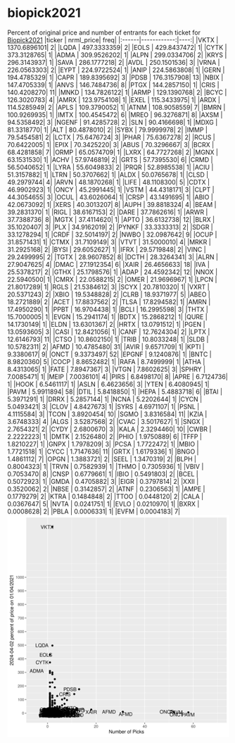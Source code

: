 # biopick2021
Percent of original price and number of entrants for each ticket for [Biopick2021](https://twitter.com/hashtag/Biopick2021)
|ticker |   nrml_price| freq|
|:------|------------:|----:|
|VKTX   | 1370.6896101|    2|
|LQDA   |  497.3333359|    2|
|EOLS   |  429.8437472|    1|
|CYTK   |  373.3128765|    1|
|ADMA   |  309.9526202|    1|
|ALPN   |  299.0334706|    2|
|KRYS   |  296.3143937|    1|
|SAVA   |  286.1777218|    2|
|AVDL   |  250.1501536|    3|
|VRNA   |  226.0563303|    2|
|EYPT   |  224.9722524|    1|
|ANIP   |  224.5863808|    1|
|GERN   |  194.4785329|    1|
|CAPR   |  189.8395692|    3|
|PDSB   |  176.3157908|   13|
|NBIX   |  147.4705339|    1|
|ANVS   |  146.7484736|    8|
|PTGX   |  144.2857150|    1|
|CRIS   |  140.4208270|   11|
|MNKD   |  134.7826122|    1|
|ARMP   |  129.1390768|    2|
|BCYC   |  126.3020783|    4|
|AMRX   |  123.9754108|    1|
|EXEL   |  115.3433975|    1|
|ARDX   |  114.5285949|    2|
|APLS   |  109.3790052|    1|
|ATNM   |  108.9058559|    7|
|BMRN   |  100.9269935|    1|
|IMTX   |  100.4545472|    6|
|MREO   |   96.3276871|    8|
|AXSM   |   94.5358492|    3|
|NGENF  |   91.4285728|    2|
|SLN    |   90.4166698|    1|
|MDXG   |   81.3318770|    1|
|ALT    |   80.4878010|    2|
|SYBX   |   79.9999978|    2|
|IMMP   |   79.5454581|    2|
|LCTX   |   75.6476724|    3|
|PHAR   |   75.6367278|    2|
|RCUS   |   70.6422005|    1|
|EPIX   |   70.3425220|    3|
|ABUS   |   70.3296667|    3|
|BCRX   |   68.4281858|    7|
|ORMP   |   65.0574709|    1|
|LXRX   |   64.7727268|    2|
|MGNX   |   63.1531530|    1|
|ACHV   |   57.9746819|    2|
|GRTS   |   57.7395530|    6|
|CRMD   |   56.5040652|    1|
|LYRA   |   55.6049833|    2|
|PRQR   |   52.8985538|    1|
|ACIU   |   51.3157882|    1|
|LTRN   |   50.3707662|    1|
|ALDX   |   50.0765678|    1|
|CLSD   |   49.2979744|    4|
|ARVN   |   48.1870268|    1|
|LIFE   |   48.1108300|    5|
|CDTX   |   46.9902923|    1|
|ONCY   |   45.2991445|    1|
|VSTM   |   44.4318171|    3|
|CLPT   |   44.3054655|    3|
|OCUL   |   43.6026064|    1|
|CRSP   |   43.1491695|    1|
|ABIO   |   42.0673092|    1|
|XERS   |   40.3013207|    8|
|AUPH   |   39.8818324|    4|
|BEAM   |   39.2831370|    1|
|RIGL   |   38.6167153|    2|
|DARE   |   37.7862616|    1|
|ARWR   |   37.7388736|    8|
|MGTX   |   37.4114620|    1|
|APTO   |   36.6132738|   12|
|BLRX   |   35.1020407|    3|
|PLX    |   34.9162019|    2|
|PYNKF  |   33.3333313|    2|
|SDGR   |   33.1278294|    1|
|CRDF   |   32.5014197|    2|
|NWBO   |   32.0987642|    9|
|OCUP   |   31.8571431|    1|
|CTMX   |   31.7109149|    3|
|VTVT   |   31.5000010|    4|
|MRKR   |   31.2925168|    2|
|BYSI   |   29.6052627|    1|
|IFRX   |   29.5719848|    2|
|VINC   |   29.2499995|    2|
|TGTX   |   28.9607852|    8|
|DCTH   |   28.3264341|    3|
|ALRN   |   27.9047625|    4|
|DMAC   |   27.1912354|    6|
|XAIR   |   26.4656633|   18|
|IVA    |   25.5378217|    2|
|GTHX   |   25.1798576|    1|
|ADAP   |   24.4592342|   12|
|NNOX   |   22.5940500|    1|
|CMRX   |   22.0588215|    2|
|OMER   |   21.9696967|    1|
|LPCN   |   21.8017289|    1|
|RGLS   |   21.5384612|    3|
|SCYX   |   20.7810320|    1|
|VXRT   |   20.5371243|    2|
|XBIO   |   19.5348828|    2|
|CLRB   |   18.9371977|    5|
|ABEO   |   18.2721889|    2|
|ACET   |   17.8837562|    2|
|TLSA   |   17.8294582|    1|
|AMRN   |   17.4950290|    1|
|PPBT   |   16.9704438|    1|
|BCLI   |   16.2995598|    3|
|THTX   |   15.7000005|    1|
|EVGN   |   15.2941174|    1|
|BDTX   |   15.2868212|    1|
|QURE   |   14.1730149|    1|
|ELDN   |   13.6301367|    2|
|HRTX   |   13.0791512|    1|
|PGEN   |   13.0593605|    3|
|CASI   |   12.8421056|    1|
|CANF   |   12.7624304|    2|
|LPTX   |   12.6146793|   11|
|CTSO   |   10.8602150|    1|
|TRIB   |   10.8033248|    1|
|SLDB   |   10.5782311|    2|
|AFMD   |   10.4785480|   31|
|AVIR   |    9.6571709|    1|
|KPTI   |    9.3380617|    9|
|ONCT   |    9.3373497|   52|
|EPGNF  |    9.1240876|    1|
|BNTC   |    8.9820360|    5|
|COCP   |    8.8652482|    1|
|RAFA   |    8.7499999|    1|
|ATHA   |    8.4313065|    1|
|FATE   |    7.8947367|    3|
|VTGN   |    7.8602625|    3|
|SPHRY  |    7.0085471|    1|
|MEIP   |    7.0036101|    4|
|PIRS   |    6.8498170|    8|
|APRE   |    6.7124736|    1|
|HOOK   |    6.5461117|    1|
|ASLN   |    6.4623656|    3|
|YTEN   |    6.4080945|    1|
|PAVM   |    5.9911894|   58|
|DTIL   |    5.8418850|    1|
|HEPA   |    5.4883718|    6|
|BTAI   |    5.3971291|    1|
|DRRX   |    5.2857144|    1|
|NCNA   |    5.2202644|    1|
|CYCN   |    5.0493421|    3|
|CLOV   |    4.8427673|    1|
|SYRS   |    4.6971107|    1|
|PSNL   |    4.1115584|    3|
|TCON   |    3.8920454|   10|
|SGMO   |    3.8316584|   11|
|KZIA   |    3.6748333|    4|
|ALGS   |    3.5287568|    2|
|CVAC   |    3.5017627|    1|
|SNGX   |    2.7654321|    2|
|CYDY   |    2.6800670|    3|
|KALA   |    2.3294460|   10|
|CWBR   |    2.2222223|    1|
|DMTK   |    2.1526480|    2|
|PHIO   |    1.9750889|    6|
|TFFP   |    1.8210227|    1|
|GNPX   |    1.7978209|    3|
|PCSA   |    1.7722472|    1|
|MBIO   |    1.7721518|    1|
|CYCC   |    1.7147636|   11|
|GRTX   |    1.6179336|    1|
|BNGO   |    1.4861112|    7|
|OPGN   |    1.3883721|    2|
|SEEL   |    1.3470319|    2|
|BLPH   |    0.8004323|    1|
|TRVN   |    0.7582939|    1|
|THMO   |    0.7305936|    1|
|VBIV   |    0.7053470|    8|
|CNSP   |    0.6779661|    1|
|IBIO   |    0.5491803|    2|
|BCEL   |    0.5072923|    1|
|GMDA   |    0.4705882|    3|
|EIGR   |    0.3797814|    2|
|XXII   |    0.3520062|    2|
|NBSE   |    0.3142857|    2|
|ATNF   |    0.2306563|    1|
|AMPE   |    0.1779279|    2|
|KTRA   |    0.1484848|    2|
|TTOO   |    0.0448120|    2|
|CALA   |    0.0367647|    5|
|NVTA   |    0.0241751|    1|
|EVLO   |    0.0210970|    1|
|BXRX   |    0.0008628|    2|
|PBLA   |    0.0006331|    1|
|EVFM   |    0.0004183|    7|
![retvspicks](biopicks.png?raw=true)
